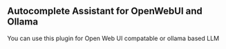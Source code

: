 ## Autocomplete Assistant for OpenWebUI and Ollama
You can use this plugin for Open Web UI compatable or ollama based LLM